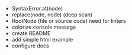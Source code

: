 - SyntaxError.at(node)
- replace(node, node) (deep scan)
- RootNode (file or source code) need for linters
- colorize console message
- create README
- add simple html example
- configure docs